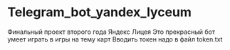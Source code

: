 # Telegram_bot_yandex_lyceum
Финальный проект второго года Яндекс Лицея
Это прекрасный бот умеет играть в игры на тему карт
Вводить токен надо в файл token.txt
